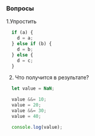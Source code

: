 ### Вопросы

1.Упростить

```javascript
  if (a) {
    d = a;
  } else if (b) {
    d = b;
  } else {
    d = c;
  }
```

2. Что получится в результате?

```javascript
  let value = NaN;

  value &&= 10;
  value = 20;
  value &&= 30;
  value = 40;

  console.log(value);
```